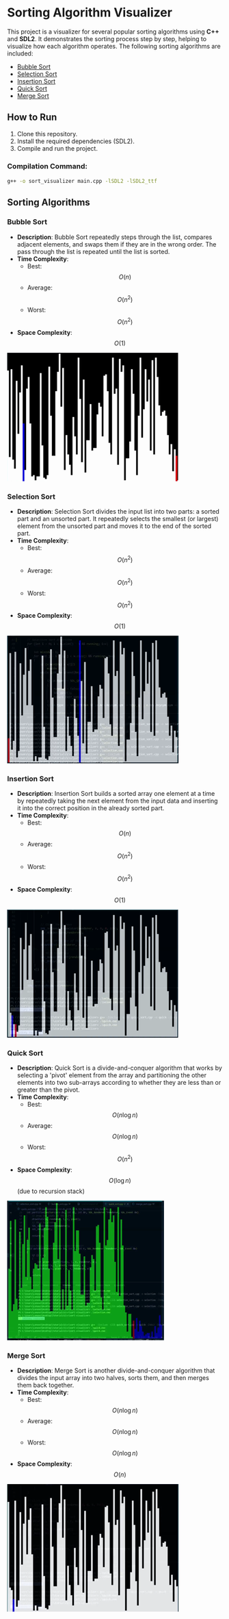 # Sorting Algorithm Visualizer

This project is a visualizer for several popular sorting algorithms using **C++** and **SDL2**. It demonstrates the sorting process step by step, helping to visualize how each algorithm operates. The following sorting algorithms are included:

- [Bubble Sort](#bubble-sort)
- [Selection Sort](#selection-sort)
- [Insertion Sort](#insertion-sort)
- [Quick Sort](#quick-sort)
- [Merge Sort](#merge-sort)

## How to Run

1. Clone this repository.
2. Install the required dependencies (SDL2).
3. Compile and run the project.

### Compilation Command:
```bash
g++ -o sort_visualizer main.cpp -lSDL2 -lSDL2_ttf
```

## Sorting Algorithms
### Bubble Sort
- **Description**: Bubble Sort repeatedly steps through the list, compares adjacent elements, and swaps them if they are in the wrong order. The pass through the list is repeated until the list is sorted.
- **Time Complexity**: 
  - Best: $$O(n)$$
  - Average: $$O(n^2)$$
  - Worst: $$O(n^2)$$
- **Space Complexity**: $$O(1)$$

![Bubble Sort](gifs/bubble.gif)

### Selection Sort
- **Description**: Selection Sort divides the input list into two parts: a sorted part and an unsorted part. It repeatedly selects the smallest (or largest) element from the unsorted part and moves it to the end of the sorted part.
- **Time Complexity**:
  - Best: $$O(n^2)$$
  - Average: $$O(n^2)$$
  - Worst: $$O(n^2)$$
- **Space Complexity**: $$O(1)$$

![Selection Sort](gifs/selection.gif)

### Insertion Sort
- **Description**: Insertion Sort builds a sorted array one element at a time by repeatedly taking the next element from the input data and inserting it into the correct position in the already sorted part.
- **Time Complexity**:
  - Best: $$O(n)$$
  - Average: $$O(n^2)$$
  - Worst: $$O(n^2)$$
- **Space Complexity**: $$O(1)$$

![Insertion Sort](gifs/insertion.gif)

### Quick Sort
- **Description**: Quick Sort is a divide-and-conquer algorithm that works by selecting a 'pivot' element from the array and partitioning the other elements into two sub-arrays according to whether they are less than or greater than the pivot.
- **Time Complexity**:
  - Best: $$O(n \log n)$$
  - Average: $$O(n \log n)$$
  - Worst: $$O(n^2)$$
- **Space Complexity**: $$O(\log n)$$ (due to recursion stack)

![Quick Sort](gifs/quick.gif)

### Merge Sort
- **Description**: Merge Sort is another divide-and-conquer algorithm that divides the input array into two halves, sorts them, and then merges them back together.
- **Time Complexity**:
  - Best: $$O(n \log n)$$
  - Average: $$O(n \log n)$$
  - Worst: $$O(n \log n)$$
- **Space Complexity**: $$O(n)$$

![Merge Sort](gifs/merge.gif)

